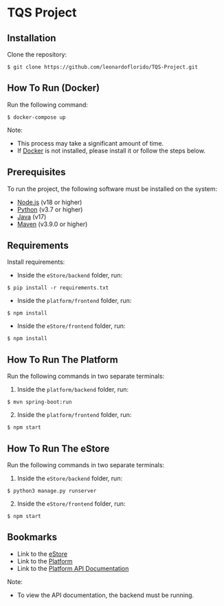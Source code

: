 # TQS Project

## Installation

Clone the repository:

```console
$ git clone https://github.com/leonardoflorido/TQS-Project.git
```

## How To Run (Docker)

Run the following command:

```console
$ docker-compose up
```

Note:

- This process may take a significant amount of time.
- If [Docker](https://www.docker.com/) is not installed, please install it or follow the steps below.

## Prerequisites

To run the project, the following software must be installed on the system:

- [Node.js](https://nodejs.org/en/) (v18 or higher)
- [Python](https://www.python.org/) (v3.7 or higher)
- [Java](https://www.oracle.com/java/) (v17)
- [Maven](https://maven.apache.org/) (v3.9.0 or higher)

## Requirements

Install requirements:

- Inside the `eStore/backend` folder, run:

 ```console
 $ pip install -r requirements.txt
 ```

- Inside the `platform/frontend` folder, run:

 ```console
 $ npm install
 ```

- Inside the `eStore/frontend` folder, run:

 ```console
 $ npm install
 ```

## How To Run The Platform

Run the following commands in two separate terminals:

1. Inside the `platform/backend` folder, run:

```console
$ mvn spring-boot:run
```

2. Inside the `platform/frontend` folder, run:

```console
$ npm start
```

## How To Run The eStore

Run the following commands in two separate terminals:

1. Inside the `eStore/backend` folder, run:

```console
$ python3 manage.py runserver
```

2. Inside the `eStore/frontend` folder, run:

```console
$ npm start
```

## Bookmarks

- Link to the [eStore](http://localhost:3000/)
- Link to the [Platform](http://localhost:3001/)
- Link to the [Platform API Documentation](http://localhost:8080/swagger-ui/index.html#/)

Note:

- To view the API documentation, the backend must be running.
